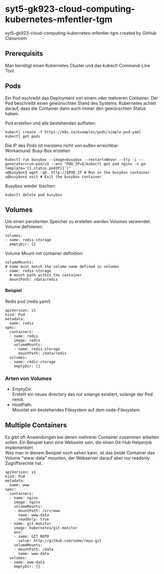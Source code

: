 # syt5-gk923-cloud-computing-kubernetes-mfentler-tgm
syt5-gk923-cloud-computing-kubernetes-mfentler-tgm created by GitHub Classroom

## Prerequisits
Man benötigt einen Kubernetes Cluster und das kubectl Command-Line Tool.

## Pods
Ein Pod eschreibt das Deployment von einem oder mehreren Container. Der Pod beschreibt einen gewünschten Stand des Systems. Kubernetes achtet darauf, dass die Container dann auch immer den gewünschten Status haben.  

Pod erstellen und alle bestehenden auflisten: 

    kubectl create -f https://k8s.io/examples/pods/simple-pod.yaml
    kubectl get pods
Die IP des Pods ist meistens nicht von außen erreichbar.  
Workaround: Busy-Box erstellen

    kubectl run busybox --image=busybox --restart=Never --tty -i --generator=run-pod/v1 --env "POD_IP=$(kubectl get pod nginx -o go-  template='{{.status.podIP}}')"
    u@busybox$ wget -qO- http://$POD_IP # Run in the busybox container
    u@busybox$ exit # Exit the busybox container
Busybox wieder löschen:

    kubectl delete pod busybox
## Volumes
Um einen persitenten Speicher zu erstellen werden Volumes verwendet.  
Volume definieren:

    volumes:
    - name: redis-storage
      emptyDir: {}
Volume Mount mit container definition:

    volumeMounts:
    # name must match the volume name defined in volumes
    - name: redis-storage
      # mount path within the container
      mountPath: /data/redis
#### Beispiel
Redis pod (redis.yaml)

    apiVersion: v1
    kind: Pod
    metadata:
      name: redis
    spec:
      containers:
      - name: redis
        image: redis
        volumeMounts:
        - name: redis-storage
          mountPath: /data/redis
      volumes:
      - name: redis-storage
        emptyDir: {}
### Arten von Volumes
 - EmptyDir:  
 Erstellt ein neues directory das nur solange existiert, solange der Pod rennt.
 - HostPath:  
 Mountet ein bestehendes Filesystem auf dem node-Filesystem.

## Multiple Containers
Es gibt oft Anwendungen bei denen mehrerer Container zusammen arbeiten sollen. Ein Beispiel kann eine Webseite sein, die einen Git-Hub Helperjob implementiert.  
Was man in diesem Beispiel noch sehen kann, ist das beide Container das Volume "www-data" mounten, der Webserver darauf aber nur readonly Zugriffsrechte hat. 

    apiVersion: v1
    kind: Pod
    metadata:
      name: www
    spec:
      containers:
      - name: nginx
        image: nginx
        volumeMounts:
        - mountPath: /srv/www
          name: www-data
          readOnly: true
      - name: git-monitor
        image: kubernetes/git-monitor
        env:
        - name: GIT_REPO
          value: http://github.com/some/repo.git
        volumeMounts:
        - mountPath: /data
          name: www-data
      volumes:
      - name: www-data
        emptyDir: {}

